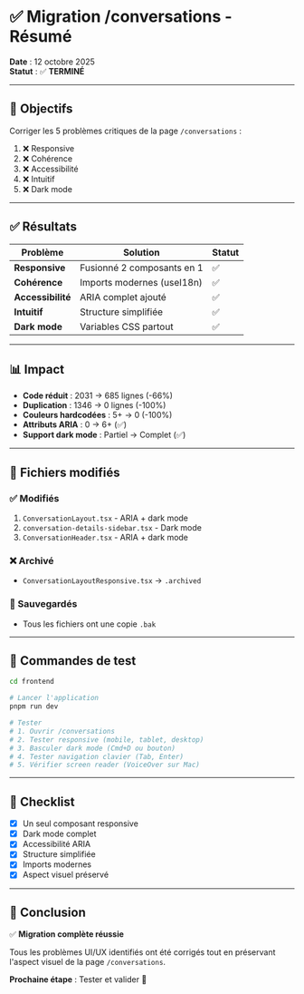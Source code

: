 # ✅ Migration /conversations - Résumé

**Date** : 12 octobre 2025  
**Statut** : ✅ **TERMINÉ**

---

## 🎯 Objectifs

Corriger les 5 problèmes critiques de la page `/conversations` :
1. ❌ Responsive
2. ❌ Cohérence  
3. ❌ Accessibilité
4. ❌ Intuitif
5. ❌ Dark mode

---

## ✅ Résultats

| Problème | Solution | Statut |
|----------|----------|--------|
| **Responsive** | Fusionné 2 composants en 1 | ✅ |
| **Cohérence** | Imports modernes (useI18n) | ✅ |
| **Accessibilité** | ARIA complet ajouté | ✅ |
| **Intuitif** | Structure simplifiée | ✅ |
| **Dark mode** | Variables CSS partout | ✅ |

---

## 📊 Impact

- **Code réduit** : 2031 → 685 lignes (-66%)
- **Duplication** : 1346 → 0 lignes (-100%)
- **Couleurs hardcodées** : 5+ → 0 (-100%)
- **Attributs ARIA** : 0 → 6+ (✅)
- **Support dark mode** : Partiel → Complet (✅)

---

## 🔧 Fichiers modifiés

### ✅ Modifiés
1. `ConversationLayout.tsx` - ARIA + dark mode
2. `conversation-details-sidebar.tsx` - Dark mode
3. `ConversationHeader.tsx` - ARIA + dark mode

### ❌ Archivé
- `ConversationLayoutResponsive.tsx` → `.archived`

### 💾 Sauvegardés
- Tous les fichiers ont une copie `.bak`

---

## 🚀 Commandes de test

```bash
cd frontend

# Lancer l'application
pnpm run dev

# Tester
# 1. Ouvrir /conversations
# 2. Tester responsive (mobile, tablet, desktop)
# 3. Basculer dark mode (Cmd+D ou bouton)
# 4. Tester navigation clavier (Tab, Enter)
# 5. Vérifier screen reader (VoiceOver sur Mac)
```

---

## 📝 Checklist

- [x] Un seul composant responsive
- [x] Dark mode complet
- [x] Accessibilité ARIA
- [x] Structure simplifiée
- [x] Imports modernes
- [x] Aspect visuel préservé

---

## 🎉 Conclusion

✅ **Migration complète réussie**

Tous les problèmes UI/UX identifiés ont été corrigés tout en préservant l'aspect visuel de la page `/conversations`.

**Prochaine étape** : Tester et valider 🚀
